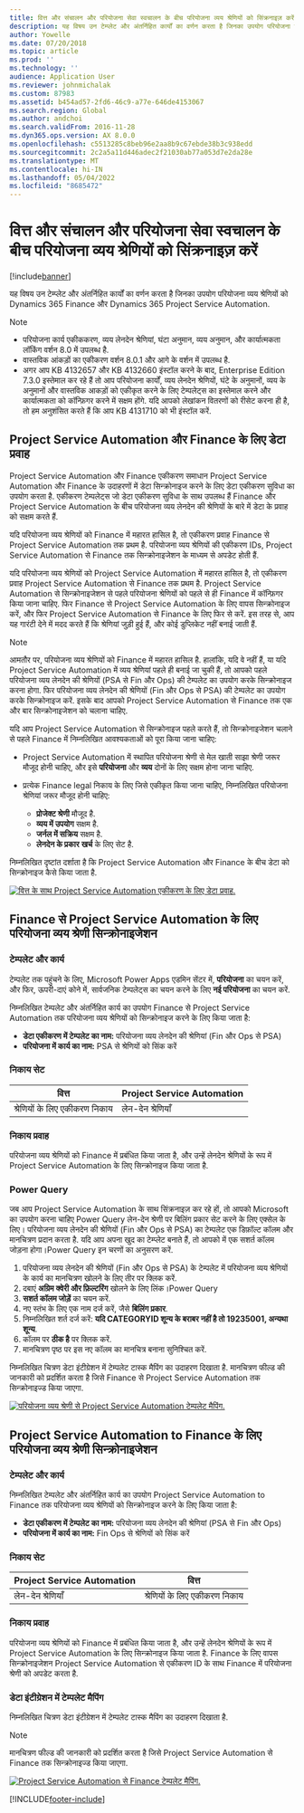 ```yaml
---
title: वित्त और संचालन और परियोजना सेवा स्वचालन के बीच परियोजना व्यय श्रेणियों को सिंक्रनाइज़ करें
description: यह विषय उन टेम्प्लेट और अंतर्निहित कार्यों का वर्णन करता है जिनका उपयोग परियोजना व्यय श्रेणियों के बीच सिंक्रनाइज़ करने के लिए किया जाता है Microsoft Dynamics 365 वित्त और Dynamics 365 Project Service Automation.
author: Yowelle
ms.date: 07/20/2018
ms.topic: article
ms.prod: ''
ms.technology: ''
audience: Application User
ms.reviewer: johnmichalak
ms.custom: 87983
ms.assetid: b454ad57-2fd6-46c9-a77e-646de4153067
ms.search.region: Global
ms.author: andchoi
ms.search.validFrom: 2016-11-28
ms.dyn365.ops.version: AX 8.0.0
ms.openlocfilehash: c5513285c8beb96e2aa8b9c67ebde38b3c938edd
ms.sourcegitcommit: 2c2a5a11d446adec2f21030ab77a053d7e2da28e
ms.translationtype: MT
ms.contentlocale: hi-IN
ms.lasthandoff: 05/04/2022
ms.locfileid: "8685472"
---
```

# <a name="synchronize-project-expense-categories-between-finance-and-operations-and-project-service-automation"></a>वित्त और संचालन और परियोजना सेवा स्वचालन के बीच परियोजना व्यय श्रेणियों को सिंक्रनाइज़ करें

[!include[banner](../includes/banner.md)]

यह विषय उन टेम्प्लेट और अंतर्निहित कार्यों का वर्णन करता है जिनका उपयोग परियोजना व्यय श्रेणियों को Dynamics 365 Finance और Dynamics 365 Project Service Automation.

> [!NOTE]
> - परियोजना कार्य एकीककरण, व्यय लेनदेन श्रेणियां, घंटा अनुमान, व्यय अनुमान, और कार्यात्मकता लॉकिंग वर्शन 8.0 में उपलब्ध है.
> - वास्तविक आंकड़ों का एकीकरण वर्शन 8.0.1 और आगे के वर्शन में उपलब्ध है.
> - अगर आप KB 4132657 और KB 4132660 इंस्टॉल करने के बाद, Enterprise Edition 7.3.0 इस्तेमाल कर रहे हैं तो आप परियोजना कार्यों, व्यय लेनदेन श्रेणियों, घंटे के अनुमानों, व्यय के अनुमानों और वास्तविक आकड़ों को एकीकृत करने के लिए टेम्पलेट्स का इस्तेमाल करने और कार्यात्मकता को कॉन्फ़िगर करने में सक्षम होंगे. यदि आपको लेखांकन वितरणों को रीसेट करना ही है, तो हम अनुशंसित करते हैं कि आप KB 4131710 को भी इंस्टॉल करें.

## <a name="data-flow-for-project-service-automation-and-finance"></a>Project Service Automation और Finance के लिए डेटा प्रवाह

Project Service Automation और Finance एकीकरण समाधान Project Service Automation और Finance के उदाहरणों में डेटा सिन्क्रोनाइज करने के लिए डेटा एकीकरण सुविधा का उपयोग करता है. एकीकरण टेम्पलेट्स जो डेटा एकीकरण सुविधा के साथ उपलब्ध हैं Finance और Project Service Automation के बीच परियोजना व्यय लेनदेन की श्रेणियों के बारे में डेटा के प्रवाह को सक्षम करते हैं.

यदि परियोजना व्यय श्रेणियों को Finance में महारत हासिल है, तो एकीकरण प्रवाह Finance से Project Service Automation तक प्रथम है. परियोजना व्यय श्रेणियों की एकीकरण IDs, Project Service Automation से Finance तक सिन्क्रोनाइजेशन के माध्यम से अपडेट होती हैं.

यदि परियोजना व्यय श्रेणियों को Project Service Automation में महारत हासिल है, तो एकीकरण प्रवाह Project Service Automation से Finance तक प्रथम है. Project Service Automation से सिन्क्रोनाइजेशन से पहले परियोजना श्रेणियों को पहले से ही Finance में कॉन्फ़िगर किया जाना चाहिए. फिर Finance से Project Service Automation के लिए वापस सिन्क्रोनाइज करें, और फिर Project Service Automation से Finance के लिए फिर से करें. इस तरह से, आप यह गारंटी देने में मदद करते हैं कि श्रेणियां जुड़ी हुई हैं, और कोई डुप्लिकेट नहीं बनाई जाती हैं.

> [!NOTE]
> आमतौर पर, परियोजना व्यय श्रेणियों को Finance में महारत हासिल है. हालांकि, यदि वे नहीं हैं, या यदि Project Service Automation में व्यय श्रेणियां पहले ही बनाई जा चुकी हैं, तो आपको पहले परियोजना व्यय लेनदेन की श्रेणियों (PSA से Fin और Ops) की टेम्पलेट का उपयोग करके सिन्क्रोनाइज करना होगा. फिर परियोजना व्यय लेनदेन की श्रेणियों (Fin और Ops से PSA) की टेम्पलेट का उपयोग करके सिन्क्रोनाइज करें. इसके बाद आपको Project Service Automation से Finance तक एक और बार सिन्क्रोनाइजेशन को चलाना चाहिए.
>
> यदि आप Project Service Automation से सिन्क्रोनाइज पहले करते हैं, तो सिन्क्रोनाइजेशन चलाने से पहले Finance में निम्नलिखित आवश्यकताओं को पूरा किया जाना चाहिए:
>
> - Project Service Automation में स्थापित परियोजना श्रेणी से मेल खाती साझा श्रेणी जरूर मौजूद होनी चाहिए, और इसे **परियोजना** और **व्यय** दोनों के लिए सक्षम होना जाना चाहिए.
> - प्रत्येक Finance legal निकाय के लिए जिसे एकीकृत किया जाना चाहिए, निम्नलिखित परियोजना श्रेणियां जरूर मौजूद होनी चाहिए:
>
>     - **प्रोजेक्ट श्रेणी** मौजूद है. 
>     - **व्यय में उपयोग** सक्षम है.
>     - **जर्नल में सक्रिय** सक्षम है.
>     - **लेनदेन के प्रकार** **खर्च** के लिए सेट है.

निम्नलिखित दृष्टांत दर्शाता है कि Project Service Automation और Finance के बीच डेटा को सिन्क्रोनाइज कैसे किया जाता है.

[![वित्त के साथ Project Service Automation एकीकरण के लिए डेटा प्रवाह.](./media/ProjectExpenseCategoriesFlow.png)](./media/ProjectExpenseCategoriesFlow.png)

## <a name="project-expense-category-synchronization-from-finance-to-project-service-automation"></a>Finance से Project Service Automation के लिए परियोजना व्यय श्रेणी सिन्क्रोनाइजेशन

### <a name="template-and-task"></a>टेम्पलेट और कार्य

टेम्पलेट तक पहुंचने के लिए, Microsoft Power Apps एडमिन सेंटर में, **परियोजना** का चयन करें, और फिर, ऊपरी-दाएं कोने में, सार्वजनिक टेम्पलेट्स का चयन करने के लिए **नई परियोजना** का चयन करें.

निम्नलिखित टेम्पलेट और अंतर्निहित कार्य का उपयोग Finance से Project Service Automation तक परियोजना व्यय श्रेणियों को सिन्क्रोनाइज करने के लिए किया जाता है:

- **डेटा एकीकरण में टेम्पलेट का नाम:** परियोजना व्यय लेनदेन की श्रेणियां (Fin और Ops से PSA)
- **परियोजना में कार्य का नाम:** PSA से श्रेणियों को सिंक करें

### <a name="entity-set"></a>निकाय सेट

| वित्त                           | Project Service Automation |
|-----------------------------------|----------------------------|
| श्रेणियों के लिए एकीकरण निकाय | लेन-देन श्रेणियाँ     |

### <a name="entity-flow"></a>निकाय प्रवाह

परियोजना व्यय श्रेणियों को Finance में प्रबंधित किया जाता है, और उन्हें लेनदेन श्रेणियों के रूप में Project Service Automation के लिए सिन्क्रोनाइज किया जाता है.

### <a name="power-query"></a>Power Query

जब आप Project Service Automation के साथ सिंक्रनाइज़ कर रहे हों, तो आपको Microsoft का उपयोग करना चाहिए Power Query लेन-देन श्रेणी पर बिलिंग प्रकार सेट करने के लिए एक्सेल के लिए। परियोजना व्यय लेनदेन की श्रेणियों (Fin और Ops से PSA) का टेम्पलेट एक डिफ़ॉल्ट कॉलम और मानचित्रण प्रदान करता है. यदि आप अपना खुद का टेम्प्लेट बनाते हैं, तो आपको में एक सशर्त कॉलम जोड़ना होगा।Power Query इन चरणों का अनुसरण करें.

1. परियोजना व्यय लेनदेन की श्रेणियों (Fin और Ops से PSA) के टेम्पलेट में परियोजना व्यय श्रेणियों के कार्य का मानचित्रण खोलने के लिए तीर पर क्लिक करें.
2. दबाएं **अग्रिम क्वेरी और फ़िल्टरिंग** खोलने के लिए लिंक।Power Query
2. **सशर्त कॉलम जोड़ें** का चयन करें.
3. नए स्तंभ के लिए एक नाम दर्ज करें, जैसे **बिलिंग प्रकार**.
4. निम्नलिखित शर्त दर्ज करें: **यदि CATEGORYID शून्य के बराबर नहीं है तो 19235001, अन्यथा शून्य**.
5. कॉलम पर **ठीक है** पर क्लिक करें.
6. मानचित्रण पृष्ठ पर इस नए कॉलम का मानचित्र बनाना सुनिश्चित करें.

निम्नलिखित चित्रण डेटा इंटीग्रेशन में टेम्पलेट टास्क मैपिंग का उदाहरण दिखाता है. मानचित्रण फील्ड की जानकारी को प्रदर्शित करता है जिसे Finance से Project Service Automation तक सिन्क्रोनाइज्ड किया जाएगा.

[![परियोजना व्यय श्रेणी से Project Service Automation टेम्पलेट मैपिंग.](./media/ProjectExpenseCategoriesToPSAMapping.jpg)](./media/ProjectExpenseCategoriesToPSAMapping.jpg)

## <a name="project-expense-category-synchronization-from-project-service-automation-to-finance"></a>Project Service Automation to Finance के लिए परियोजना व्यय श्रेणी सिन्क्रोनाइजेशन

### <a name="template-and-task"></a>टेम्पलेट और कार्य

निम्नलिखित टेम्पलेट और अंतर्निहित कार्य का उपयोग Project Service Automation to Finance तक परियोजना व्यय श्रेणियों को सिन्क्रोनाइज करने के लिए किया जाता है:

- **डेटा एकीकरण में टेम्पलेट का नाम:** परियोजना व्यय लेनदेन की श्रेणियां (PSA से Fin और Ops)
- **परियोजना में कार्य का नाम:** Fin Ops से श्रेणियों को सिंक करें

### <a name="entity-set"></a>निकाय सेट

| Project Service Automation | वित्त                           |
|----------------------------|-----------------------------------|
| लेन-देन श्रेणियाँ     | श्रेणियों के लिए एकीकरण निकाय |

### <a name="entity-flow"></a>निकाय प्रवाह

परियोजना व्यय श्रेणियों को Finance में प्रबंधित किया जाता है, और उन्हें लेनदेन श्रेणियों के रूप में Project Service Automation के लिए सिन्क्रोनाइज किया जाता है. Finance के लिए वापस सिन्क्रोनाइजेशन Project Service Automation से एकीकरण ID के साथ Finance में परियोजना श्रेणी को अपडेट करता है.

### <a name="template-mapping-in-data-integration"></a>डेटा इंटीग्रेशन में टेम्पलेट मैपिंग

निम्नलिखित चित्रण डेटा इंटीग्रेशन में टेम्पलेट टास्क मैपिंग का उदाहरण दिखाता है.

> [!NOTE]
> मानचित्रण फील्ड की जानकारी को प्रदर्शित करता है जिसे Project Service Automation से Finance तक सिन्क्रोनाइज्ड किया जाएगा.

[![Project Service Automation से Finance टेम्पलेट मैपिंग.](./media/ProjectExpenseCategoriesToFinOpsMapping.jpg)](./media/ProjectExpenseCategoriesToFinOpsMapping.jpg)


[!INCLUDE[footer-include](../includes/footer-banner.md)]